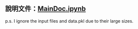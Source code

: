 
## 說明文件：[MainDoc.ipynb](https://nbviewer.jupyter.org/github/JuiChang/PredictFutureSales/blob/master/MainDoc.ipynb)
p.s. I ignore the input files and data.pkl due to their large sizes.